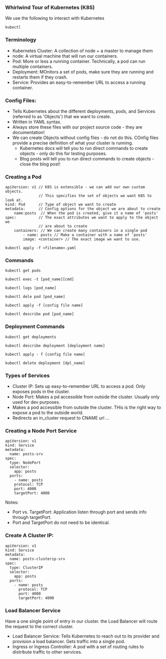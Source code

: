 ### Whirlwind Tour of Kubernetes (K8S)

We use the following to interact with Kubernetes
```shell
kubectl
```

### Terminology
* Kubernetes Cluster: A collection of node + a master to manage them
* node: A virtual machine that will run our containers.
* Pod: More or less a running container. Technically, a pod can run multiple containers.
* Deployment: MOnitors a set of pods, make sure they are running and restarts them if they crash.
* Service: Provides an easy-to-remember URL to access a running container. 

### Config Files:

* Tells Kubernetes about the different deployments, pods, and Services (referred to as 'Objects') that we want to create.
* Written in YAML syntax.
* Always store these files with our project source code - they are documentation!
* We can create Objects without config files - do not do this. COnfig files provide a precise definition of what your cluster is running. 
    * Kubernetes docs will tell you to run direct commands to create objects - only do this for testing purposes. 
    * Blog posts will tell you to run direct commands to create objects - close the blog post!

### Creating a Pod

```
apiVersion: v1 // K8S is extensible - we can add our own custom objects. 
               // This specifies the set of objects we want K8S to look at.
kind: Pod      // Type of object we want to create
metadata:      // Config options for the object we are about to create
    name:posts  // When the pod is created, give it a name of 'posts'
spec:          // The exact attributes we want to apply to the object we 
               // are about to create
    containers: // We can create many containers in a single pod
        - name: posts // Make a container with a name of 'posts'
        image: <container> // The exact image we want to use.
```

```shell
kubectl apply -f <filename>.yaml
```

### Commands
```shell
kubectl get pods 
```

```shell
kubectl exec -t [pod_name][cmd]

kubectl logs [pod_name]

kubectl dele pod [pod_name]

kubectl apply -f [config file name]

kubectl describe pod [pod_name]
```

### Deployment Commands

```shell
kubectl get deployments

kubectl describe deployment [deployment name]

kubectl apply - f [config file name]

kubectl delete deployment [dpl_name]
```

### Types of Services

* Cluster IP: Sets up easy-to-remember URL to access a pod. Only exposes pods in the cluster.
* Node Port: Makes a pd accessible from outside the cluster. Usually only used for dev purposes.
* Makes a pod accessible from outside the cluster. THis is the right way to expose a pod to the outside world.
* Redirects an in_cluster request to CNAME url ...

### Creating a Node Port Service

```
apiVersion: v1
kind: Service
metadata:
  name: posts-srv
spec:
  type: NodePort
  selector:
    app: posts
  ports:
    - name: posts
    protocol: TCP
    port: 4000
    targetPort: 4000
```

Notes:
* Port vs. TargetPort: Application listen through port and sends info through targetPort. 
* Port and TargetPort do not need to be identical. 

### Create A Cluster IP:

```
apiVersion: v1
kind: Service
metadata:
  name: posts-clusterip-srv
spec:
  type: ClusterIP
  selector:
    app: posts
  ports:
    - name: posts
      protocol: TCP
      port: 4000
      targetPort: 4000
```

### Load Balancer Service

Have a one single point of entry in our cluster. the Load Balancer will route the request to the correct cluster.

* Load Balancer Service: Tells Kubernetes to reach out to its provider and provision a load balancer. Gets traffic into a single pod.
* Ingress or Ingress Controller: A pod with a set of routing rules to distribute traffic to other services. 

 

